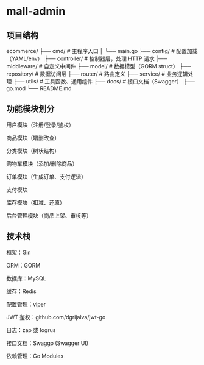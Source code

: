 # mall-admin

## 项目结构

ecommerce/
├── cmd/                # 主程序入口
│   └── main.go
├── config/             # 配置加载（YAML/env）
├── controller/         # 控制器层，处理 HTTP 请求
├── middleware/         # 自定义中间件
├── model/              # 数据模型（GORM struct）
├── repository/         # 数据访问层
├── router/             # 路由定义
├── service/            # 业务逻辑处理
├── utils/              # 工具函数、通用组件
├── docs/               # 接口文档（Swagger）
├── go.mod
└── README.md

## 功能模块划分

用户模块（注册/登录/鉴权）

商品模块（增删改查）

分类模块（树状结构）

购物车模块（添加/删除商品）

订单模块（生成订单、支付逻辑）

支付模块

库存模块（扣减、还原）

后台管理模块（商品上架、审核等）

## 技术栈

框架：Gin

ORM：GORM

数据库：MySQL

缓存：Redis

配置管理：viper

JWT 鉴权：github.com/dgrijalva/jwt-go

日志：zap 或 logrus

接口文档：Swaggo (Swagger UI)

依赖管理：Go Modules
